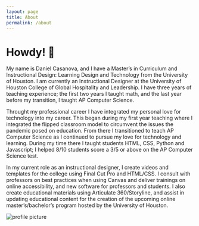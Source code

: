 ```yaml
---
layout: page
title: About
permalink: /about
---
```


# Howdy! 🤠

My name is Daniel Casanova, and I have a Master’s in Curriculum and Instructional Design: Learning Design and Technology from the University of Houston. I am currently an Instructional Designer at the University of Houston College of Global Hospitality and Leadership. I have three years of teaching experience; the first two years I taught math, and the last year before my transition, I taught AP Computer Science.

Throught my professional career I have integrated my personal love for technology into my career. This began during my first year teaching where I integrated the flipped classroom model to circumvent the issues the pandemic posed on education. From there I transitioned to teach AP Computer Science as I continued to pursue my love for technology and learning. During my time there I taught students HTML, CSS, Python and Javascript; I helped 8/10 students score a 3/5 or above on the AP Computer Science test.

In my current role as an instructional designer, I create videos and templates for the college using Final Cut Pro and HTML/CSS. I consult with professors on best practices when using Canvas and deliver trainings on online accessibility, and new software for professors and students. I also create educational materials using Articulate 360/Storyline, and assist in updating educational content for the creation of the upcoming online master’s/bachelor’s program hosted by the University of Houston.

 ![profile picture](daniel-burgos/resume/images/Profile_Photo.png)
